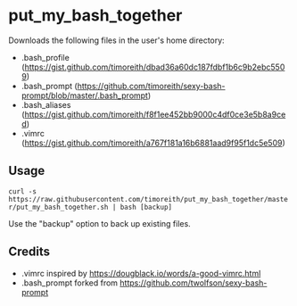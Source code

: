# put_my_bash_together

Downloads the following files in the user's home directory:

* .bash_profile (https://gist.github.com/timoreith/dbad36a60dc187fdbf1b6c9b2ebc5509)
* .bash_prompt (https://github.com/timoreith/sexy-bash-prompt/blob/master/.bash_prompt)
* .bash_aliases (https://gist.github.com/timoreith/f8f1ee452bb9000c4df0ce3e5b8a9ced)
* .vimrc (https://gist.github.com/timoreith/a767f181a16b6881aad9f95f1dc5e509)

## Usage

`curl -s https://raw.githubusercontent.com/timoreith/put_my_bash_together/master/put_my_bash_together.sh | bash [backup]`

Use the "backup" option to back up existing files.

## Credits

* .vimrc inspired by https://dougblack.io/words/a-good-vimrc.html
* .bash_prompt forked from https://github.com/twolfson/sexy-bash-prompt
